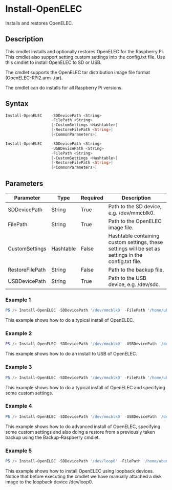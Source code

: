 # Install-OpenELEC
Installs and restores OpenELEC.

## Description
This cmdlet installs and optionally restores OpenELEC for the Raspberry Pi. This cmdlet also support setting custom settings into the config.txt file. Use this cmdlet to install OpenELEC to SD or USB.
    
The cmdlet supports the OpenELEC tar distribution image file format (OpenELEC-RPi2.arm-<version>.tar).

The cmdlet can do installs for all Raspberry Pi versions.

## Syntax
```powershell
Install-OpenELEC    -SDDevicePath <String>
                    -FilePath <String>
                    [-CustomSettings <Hashtable>]
                    [-RestoreFilePath <String>]
                    [<CommonParameters>]
```
```powershell
Install-OpenELEC    -SDDevicePath <String>
                    -USBDevicePath <String>
                    -FilePath <String>
                    [-CustomSettings <Hashtable>]
                    [-RestoreFilePath <String>]
                    [<CommonParameters>]
```

## Parameters
Parameter|Type|Required|Description
---------|----|--------|-----------
|SDDevicePath|String|True|Path to the SD device, e.g. /dev/mmcblk0.|
|FilePath|String|True|Path to the OpenELEC image file.|
|CustomSettings|Hashtable|False|Hashtable containing custom settings, these settings will be set as settings in the config.txt file.|
|RestoreFilePath|String|False|Path to the backup file.|
|USBDevicePath|String|True|Path to the USB device, e.g. /dev/sdc.|

### Example 1
```powershell
PS /> Install-OpenELEC -SDDevicePath '/dev/mmcblk0' -FilePath '/home/ubuntu/Downloads/OpenELEC-RPi2.arm-6.0.3.tar'
```
This example shows how to do a typical install of OpenELEC.

### Example 2
```powershell
PS /> Install-OpenELEC -SDDevicePath '/dev/mmcblk0' -USBDevicePath '/dev/sdc' -FilePath '/home/ubuntu/Downloads/OpenELEC-RPi2.arm-6.0.3.tar'
```
This example shows how to do an install to USB of OpenELEC.

### Example 3
```powershell
PS /> Install-OpenELEC -SDDevicePath '/dev/mmcblk0' -FilePath '/home/ubuntu/Downloads/OpenELEC-RPi2.arm-6.0.3.tar' -CustomSettings @{arm_freq=1000;core_freq=500;sdram_freq=500;over_voltage=2;gpu_mem=320}
```
This example shows how to do a typical install of OpenELEC and specifying some custom settings.

### Example 4
```powershell
PS /> Install-OpenELEC -SDDevicePath '/dev/mmcblk0' -USBDevicePath '/dev/sdc' -FilePath '/home/ubuntu/Downloads/OpenELEC-RPi2.arm-6.0.3.tar' -CustomSettings @{arm_freq=1000;core_freq=500;sdram_freq=500;over_voltage=2;gpu_mem=320} -RestoreFilePath '/home/ubuntu/Kodi/Backup/OpenELEC-20161210133450.tar'
```
This example shows how to do advanced install of OpenELEC, specifying some custom settings and also doing a restore from a previously taken backup using the Backup-Raspberry cmdlet.

### Example 5
```powershell
PS /> Install-OpenELEC -SDDevicePath '/dev/loop0' -FilePath '/home/ubuntu/Downloads/OpenELEC-RPi2.arm-6.0.3.tar'
```
This example shows how to install OpenELEC using loopback devices. Notice that before executing the cmdlet we have manually attached a disk image to the loopback device /dev/loop0.
